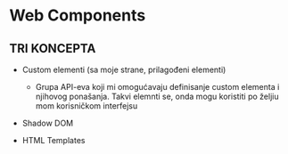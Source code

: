 # Web Components

## TRI KONCEPTA
* Custom elementi (sa moje strane, prilagođeni elementi)  
    * Grupa API-eva koji mi omogućavaju definisanje custom elementa i njihovog ponašanja. Takvi elemnti se, onda mogu koristiti po željiu mom korisničkom interfejsu
* Shadow DOM

* HTML Templates

